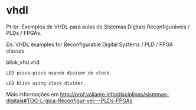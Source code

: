 # vhdl
Pt-br:  Exemplos de VHDL para aulas de Sistemas Digitais Reconfiguráveis / PLDs / FPGAs.

En:     VHDL examples for Reconfigurable Digital Systems / PLD / FPGA classes


blink_vhd.vhd

	LED pisca-pisca usando divisor de clock.
  
  	LED blink using clock divider.




Mais informações em http://prof.valiante.info/disciplinas/sistemas-digitais#TOC-L-gica-Reconfigur-vel---PLDs-FPGAs


